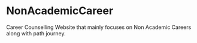 # NonAcademicCareer
Career Counselling Website that mainly focuses on Non Academic Careers along with path journey.
